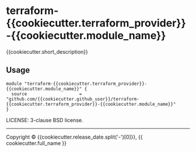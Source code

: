 # terraform-{{cookiecutter.terraform_provider}}-{{cookiecutter.module_name}}

{{cookiecutter.short_description}}

## Usage

```
module "terraform-{{cookiecutter.terraform_provider}}-{{cookiecutter.module_name}}" {
  source                    = "github.com/{{cookiecutter.github_user}}/terraform-{{cookiecutter.terraform_provider}}-{{cookiecutter.module_name}}"
}

```


LICENSE: 3-clause BSD license.


---
Copyright © {{cookiecutter.release_date.split('-')[0]}}, {{ cookiecutter.full_name }}
